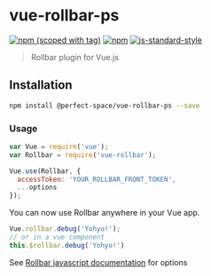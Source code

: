 # vue-rollbar-ps

[![npm (scoped with tag)](https://img.shields.io/npm/v/vue-rollbar-ps/latest.svg?style=flat-square)](https://npmjs.com/package/vue-rollbar-ps)
[![npm](https://img.shields.io/npm/dt/vue-rollbar-ps.svg?style=flat-square)](https://npmjs.com/package/vue-rollbar-ps)
[![js-standard-style](https://img.shields.io/badge/code_style-standard-brightgreen.svg?style=flat-square)](http://standardjs.com)

> Rollbar plugin for Vue.js

## Installation

```bash
npm install @perfect-space/vue-rollbar-ps --save
```

### Usage

```javascript
var Vue = require('vue');
var Rollbar = require('vue-rollbar');

Vue.use(Rollbar, {
  accessToken: 'YOUR_ROLLBAR_FRONT_TOKEN',
  ...options
});
```

You can now use Rollbar anywhere in your Vue app.

```javascript
Vue.rollbar.debug('Yohyo!');
// or in a vue component
this.$rollbar.debug('Yohyo!')
```

See [Rollbar javascript documentation](https://rollbar.com/docs/notifier/rollbar.js/) for options

